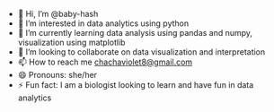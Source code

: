 - 👋 Hi, I’m @baby-hash
- 👀 I’m interested in data analytics using python
- 🌱 I’m currently learning data analysis using pandas and numpy, visualization using matplotlib
- 💞️ I’m looking to collaborate on data visualization and interpretation
- 📫 How to reach me chachaviolet8@gmail.com
- 😄 Pronouns: she/her
- ⚡ Fun fact: I am a biologist looking to learn and have fun in data analytics

<!---
baby-hash/baby-hash is a ✨ special ✨ repository because its `README.md` (this file) appears on your GitHub profile.
You can click the Preview link to take a look at your changes.
--->
